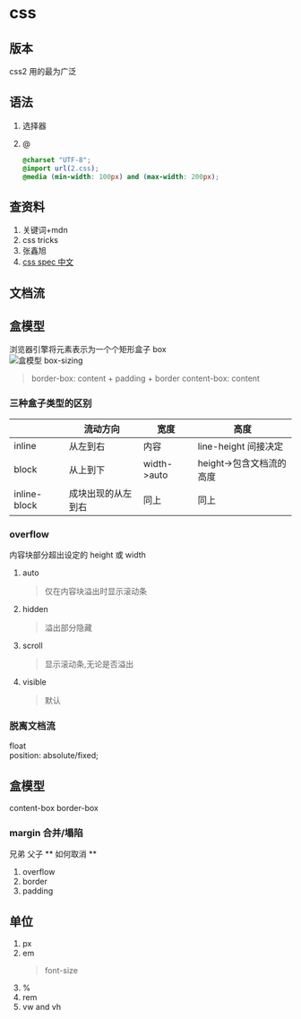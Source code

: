 # css

## 版本

css2 用的最为广泛

## 语法

1. 选择器
2. @

   ```css
   @charset "UTF-8";
   @import url(2.css);
   @media (min-width: 100px) and (max-width: 200px);
   ```

## 查资料

1. 关键词+mdn
2. css tricks
3. 张鑫旭
4. [css spec 中文](http://www.ayqy.net/doc/css2-1/cover.html)

## **文档流**

## 盒模型

浏览器引擎将元素表示为一个个矩形盒子 box<br>
![盒模型](<https://developer.mozilla.org/en-US/docs/Web/CSS/CSS_Box_Model/Introduction_to_the_CSS_box_model/boxmodel-(3).png>)
box-sizing

> border-box: content + padding + border
> content-box: content

### 三种盒子类型的区别

|              | 流动方向           | 宽度        | 高度                     |
| ------------ | ------------------ | ----------- | ------------------------ |
| inline       | 从左到右           | 内容        | line-height 间接决定     |
| block        | 从上到下           | width->auto | height->包含文档流的高度 |
| inline-block | 成块出现的从左到右 | 同上        | 同上                     |

### overflow

内容块部分超出设定的 height 或 width

1. auto
   > 仅在内容块溢出时显示滚动条
2. hidden
   > 溢出部分隐藏
3. scroll
   > 显示滚动条,无论是否溢出
4. visible
   > 默认

### 脱离文档流

float<br/>
position: absolute/fixed;

## 盒模型

content-box border-box

### margin 合并/塌陷

兄弟
父子
** 如何取消 **

1. overflow
2. border
3. padding

## 单位

1. px
2. em
   > font-size
3. %
4. rem
5. vw and vh
